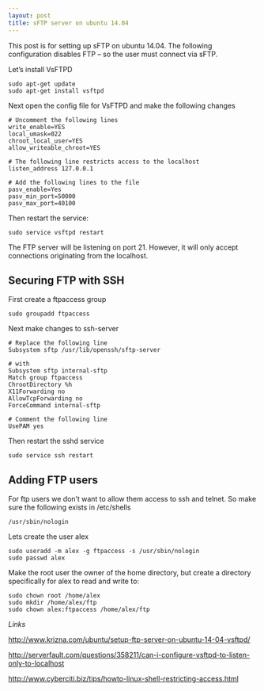 ```yaml
---
layout: post
title: sFTP server on ubuntu 14.04
---
```


This post is for setting up sFTP on ubuntu 14.04. The following configuration disables FTP – so the user must connect via sFTP.

Let’s install VsFTPD

    sudo apt-get update
    sudo apt-get install vsftpd 

Next open the config file for VsFTPD and make the following changes

    # Uncomment the following lines
    write_enable=YES
    local_umask=022
    chroot_local_user=YES
    allow_writeable_chroot=YES

    # The following line restricts access to the localhost
    listen_address 127.0.0.1

    # Add the following lines to the file
    pasv_enable=Yes
    pasv_min_port=50000
    pasv_max_port=40100

Then restart the service:

    sudo service vsftpd restart 

The FTP server will be listening on port 21. However, it will only accept connections originating from the localhost.

## Securing FTP with SSH

First create a ftpaccess group

    sudo groupadd ftpaccess 

Next make changes to ssh-server

    # Replace the following line
    Subsystem sftp /usr/lib/openssh/sftp-server

    # with
    Subsystem sftp internal-sftp
    Match group ftpaccess
    ChrootDirectory %h
    X11Forwarding no
    AllowTcpForwarding no
    ForceCommand internal-sftp

    # Comment the following line
    UsePAM yes 

Then restart the sshd service

    sudo service ssh restart 

## Adding FTP users

For ftp users we don’t want to allow them access to ssh and telnet. So make sure the following exists in /etc/shells

    /usr/sbin/nologin 

Lets create the user alex

    sudo useradd -m alex -g ftpaccess -s /usr/sbin/nologin
    sudo passwd alex 

Make the root user the owner of the home directory, but create a directory specifically for alex to read and write to:

    sudo chown root /home/alex
    sudo mkdir /home/alex/ftp
    sudo chown alex:ftpaccess /home/alex/ftp 

*Links*

http://www.krizna.com/ubuntu/setup-ftp-server-on-ubuntu-14-04-vsftpd/

http://serverfault.com/questions/358211/can-i-configure-vsftpd-to-listen-only-to-localhost

http://www.cyberciti.biz/tips/howto-linux-shell-restricting-access.html
